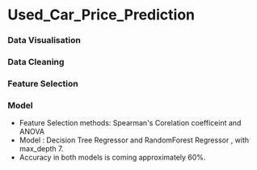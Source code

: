 # Used_Car_Price_Prediction

### Data Visualisation
### Data Cleaning
### Feature Selection
### Model 

* Feature Selection methods: Spearman's Corelation coefficeint and ANOVA  
* Model : Decision Tree Regressor and RandomForest Regressor , with max_depth 7.
* Accuracy in both models is coming approximately 60%. 

